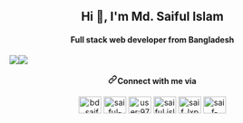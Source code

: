 <h2 align="center">Hi 👋, I'm Md. Saiful Islam</h2>
<h4 align="center">Full stack web developer from Bangladesh</h4>

<div style="display: flex; flex-direction: row;">
    <img class="img" src="https://github-readme-stats.vercel.app/api?username=saiful-4321&show_icons=true&theme=radical" />
    <img class="img" src="https://streak-stats.demolab.com?user=saiful-4321&theme=tokyonight&fire=DD0000&width=20" />
</div>

<div align="center">
    <h4 dir="auto"><a id="user-content--if-you-need-to-contact-with-me" class="anchor" aria-hidden="true" href="#-if-you-need-to-contact-with-me"><svg class="octicon octicon-link" viewBox="0 0 16 16" version="1.1" width="16" height="16" aria-hidden="true"><path fill-rule="evenodd" d="M7.775 3.275a.75.75 0 001.06 1.06l1.25-1.25a2 2 0 112.83 2.83l-2.5 2.5a2 2 0 01-2.83 0 .75.75 0 00-1.06 1.06 3.5 3.5 0 004.95 0l2.5-2.5a3.5 3.5 0 00-4.95-4.95l-1.25 1.25zm-4.69 9.64a2 2 0 010-2.83l2.5-2.5a2 2 0 012.83 0 .75.75 0 001.06-1.06 3.5 3.5 0 00-4.95 0l-2.5 2.5a3.5 3.5 0 004.95 4.95l1.25-1.25a.75.75 0 00-1.06-1.06l-1.25 1.25a2 2 0 01-2.83 0z"></path></svg></a>Connect with me via</h4>
    <p align="center">
        <a href="https://twitter.com/bd_saif321" target="blank"><img align="center" src="https://raw.githubusercontent.com/rahuldkjain/github-profile-readme-generator/master/src/images/icons/Social/twitter.svg" alt="bd_saif321" height="30" width="40" /></a>
        <a href="https://linkedin.com/in/saiful-islam-bu" target="blank"><img align="center" src="https://raw.githubusercontent.com/rahuldkjain/github-profile-readme-generator/master/src/images/icons/Social/linked-in-alt.svg" alt="saiful-islam-bu" height="30" width="40" /></a>
        <a href="https://stackoverflow.com/users/user:9783162" target="blank"><img align="center" src="https://raw.githubusercontent.com/rahuldkjain/github-profile-readme-generator/master/src/images/icons/Social/stack-overflow.svg" alt="user:9783162" height="30" width="40" /></a>
        <a href="https://fb.com/saiful.islam.lpi" target="blank"><img align="center" src="https://raw.githubusercontent.com/rahuldkjain/github-profile-readme-generator/master/src/images/icons/Social/facebook.svg" alt="saiful.islam.lpi" height="30" width="40" /></a>
        <a href="https://instagram.com/saif_lxp" target="blank"><img align="center" src="https://raw.githubusercontent.com/rahuldkjain/github-profile-readme-generator/master/src/images/icons/Social/instagram.svg" alt="saif_lxp" height="30" width="40" /></a>
        <a href="https://www.leetcode.com/saif-4321" target="blank"><img align="center" src="https://raw.githubusercontent.com/rahuldkjain/github-profile-readme-generator/master/src/images/icons/Social/leet-code.svg" alt="saif-4321" height="30" width="40" /></a>
    </p>
</div>
